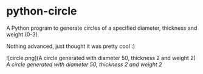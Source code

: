 # python-circle
A Python program to generate circles of a specified diameter, thickness and weight (0-3).

Nothing advanced, just thought it was pretty cool :)

![circle.png](A circle generated with diameter 50, thickness 2 and weight 2)
*A circle generated with diameter 50, thickness 2 and weight 2*
